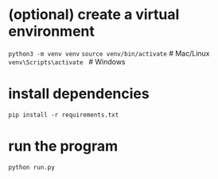# (optional) create a virtual environment
```python3 -m venv venv```
```source venv/bin/activate```   # Mac/Linux
```venv\Scripts\activate ```     # Windows

# install dependencies
```pip install -r requirements.txt```

# run the program
```python run.py```
